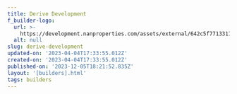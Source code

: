 ```yaml
---
title: Derive Development
f_builder-logo:
  url: >-
    https://development.nanproperties.com/assets/external/642c5f7713311b0c574817c3_ur-lex-us-15122020-32848180019-derive-ff.png
  alt: null
slug: derive-development
updated-on: '2023-04-04T17:33:55.012Z'
created-on: '2023-04-04T17:33:55.012Z'
published-on: '2023-12-05T18:21:52.835Z'
layout: '[builders].html'
tags: builders
---
```




